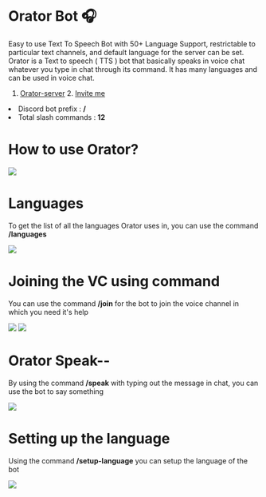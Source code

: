 <h1> Orator Bot 🎧 </h1>

<p>Easy to use Text To Speech Bot with 50+ Language Support, restrictable to particular text channels, and default language for the server can be set. Orator is a Text to speech ( TTS ) bot that basically speaks in voice chat whatever you type in chat through its command. It has many languages and can be used in voice chat.</p>

1. [Orator-server](https://discord.gg/YRWe7Bhn) 2. [Invite me](https://dsc.gg/orator)

<li>Discord bot prefix : <b>/</b></li>
<li>Total slash commands : <b>12</b></li>

<h1> How to use Orator? </h1>

<img src="https://media.discordapp.net/attachments/1033290797229023272/1036350904871436440/unknown.png">

<h1>Languages</h1>

<p>To get the list of all the languages Orator uses in, you can use the command <b>/languages</b> </p>

<img src="https://cdn.discordapp.com/attachments/1033290797229023272/1036351788598693939/unknown.png">

<h1>Joining the VC using command</h1>

<p>You can use the command <b>/join</b> for the bot to join the voice channel in which you need it's help</p>

<img src="https://media.discordapp.net/attachments/1033290797229023272/1036352376858226848/unknown.png"> <img src="https://media.discordapp.net/attachments/1033290797229023272/1036352411494789191/unknown.png"> 

<h1>Orator Speak--</h1>

<p>By using the command <b>/speak</b> with typing out the message in chat, you can use the bot to say something</p>

<img src="https://media.discordapp.net/attachments/1033290797229023272/1036352667624161360/unknown.png">

<h1>Setting up the language</h1>

<p>Using the command <b>/setup-language</b> you can setup the language of the bot</p>

<img src="https://media.discordapp.net/attachments/1033290797229023272/1036354632986931310/unknown.png">
